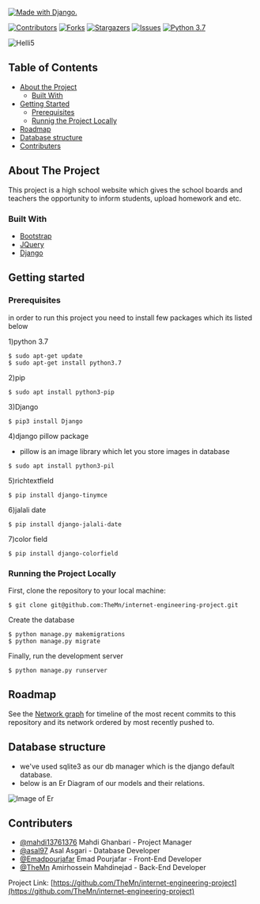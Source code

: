 <!--
*** Thanks for checking out this README Template. If you have a suggestion that would
*** make this better, please fork the repo and create a pull request or simply open
*** an issue with the tag "enhancement".
*** Thanks again! Now go create something AMAZING! :D
-->





<!-- PROJECT SHIELDS -->
<!--
*** I'm using markdown "reference style" links for readability.
*** Reference links are enclosed in brackets [ ] instead of parentheses ( ).
*** See the bottom of this document for the declaration of the reference variables
*** for contributors-url, forks-url, etc. This is an optional, concise syntax you may use.
*** https://www.markdownguide.org/basic-syntax/#reference-style-links
-->



<a href="http://www.djangoproject.com/"><img src="https://www.djangoproject.com/m/img/badges/djangomade124x25_grey.gif" border="0" alt="Made with Django." title="Made with Django." /></a>

[![Contributors][contributors-shield]][contributors-url]
[![Forks][forks-shield]][forks-url]
[![Stargazers][stars-shield]][stars-url]
[![Issues][issues-shield]][issues-url]
[![Python 3.7](https://img.shields.io/badge/python-3.7-blue.svg?style=flat-square)](https://www.python.org/downloads/release/python-360/)

![Helli5](http://bayanbox.ir/preview/3435310080500137853/Logo1.jpg)

<!-- TABLE OF CONTENTS -->
## Table of Contents

* [About the Project](#about-the-project)
  * [Built With](#built-with)
* [Getting Started](#getting-started)
  * [Prerequisites](#prerequisites)
  * [Runnig the Project Locally](#running-the-project-locally)
* [Roadmap](#roadmap)
* [Database structure](#database-structure)
* [Contributers](#contributers)





<!-- ABOUT THE PROJECT -->
## About The Project
This project is a high school website which gives the school boards and teachers
the opportunity to inform students, upload homework and etc.
 






### Built With
* [Bootstrap](https://getbootstrap.com)
* [JQuery](https://jquery.com)
* [Django](https://www.djangoproject.com)



<!-- GETTING STARTED -->
## Getting started

### Prerequisites
in order to run this project you need to install few packages which its listed below


1)python 3.7
```
$ sudo apt-get update
$ sudo apt-get install python3.7
```
2)pip
```
$ sudo apt install python3-pip
```
3)Django
```
$ pip3 install Django
```
4)django pillow package

* pillow is an image library which let you store images in database
```
$ sudo apt install python3-pil
```
5)richtextfield
```
$ pip install django-tinymce
```

6)jalali date  
```
$ pip install django-jalali-date
```

7)color field
```
$ pip install django-colorfield
```

<!-- Running the Project Locally -->
### Running the Project Locally
First, clone the repository to your local machine:
```
$ git clone git@github.com:TheMn/internet-engineering-project.git
```
Create the database
```
$ python manage.py makemigrations
$ python manage.py migrate
```
Finally, run the development server
```
$ python manage.py runserver
```

<!-- ROADMAP -->
## Roadmap

See the [Network graph](https://github.com/TheMn/internet-engineering-project/network) for timeline of the most recent commits to this repository and its network ordered by most recently pushed to.


<!-- LICENSE -->
## Database structure
* we've used sqlite3 as our db manager which is the django default database.
* below is an Er Diagram of our models and their relations.
 
![Image of Er](http://bayanbox.ir/view/8823936539620629848/db-er.jpg)





<!-- CONTACT -->
## Contributers
* [@mahdi13761376](https://github.com/mahdi13761376) Mahdi Ghanbari - Project Manager
* [@asal97](https://github.com/asal97) Asal Asgari - Database Developer
* [@Emadpourjafar](https://github.com/Emadpourjafar) Emad Pourjafar - Front-End Developer
* [@TheMn](https://github.com/TheMn) Amirhossein Mahdinejad - Back-End Developer

Project Link: [https://github.com/TheMn/internet-engineering-project](https://github.com/TheMn/internet-engineering-project)


<!-- MARKDOWN LINKS & IMAGES -->
<!-- https://www.markdownguide.org/basic-syntax/#reference-style-links -->
[contributors-shield]: https://img.shields.io/github/contributors/TheMn/internet-engineering-project?style=flat-square
[contributors-url]: https://github.com/TheMn/internet-engineering-project/graphs/contributors
[forks-shield]: https://img.shields.io/github/forks/TheMn/internet-engineering-project?style=flat-square
[forks-url]: https://github.com/TheMn/internet-engineering-project/network/members
[stars-shield]: https://img.shields.io/github/stars/TheMn/internet-engineering-project?style=flat-square
[stars-url]: https://github.com/TheMn/internet-engineering-project/stargazers
[issues-shield]: https://img.shields.io/github/issues/TheMn/internet-engineering-project?style=flat-square
[issues-url]: https://github.com/TheMn/internet-engineering-project/issues


